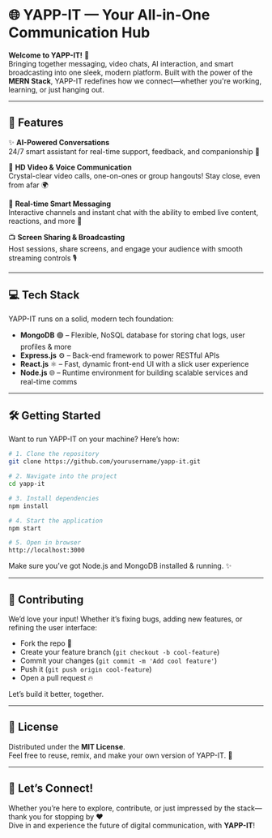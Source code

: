 # 🌐 YAPP-IT — Your All-in-One Communication Hub

**Welcome to YAPP-IT!** 🎉  
Bringing together messaging, video chats, AI interaction, and smart broadcasting into one sleek, modern platform. Built with the power of the **MERN Stack**, YAPP-IT redefines how we connect—whether you're working, learning, or just hanging out.

---

## 🚀 Features

✨ **AI-Powered Conversations**  
24/7 smart assistant for real-time support, feedback, and companionship 🤖

🎥 **HD Video & Voice Communication**  
Crystal-clear video calls, one-on-ones or group hangouts! Stay close, even from afar 🌍

🧠 **Real-time Smart Messaging**  
Interactive channels and instant chat with the ability to embed live content, reactions, and more 💬

📺 **Screen Sharing & Broadcasting**  
Host sessions, share screens, and engage your audience with smooth streaming controls 🎙️

---

## 💻 Tech Stack

YAPP-IT runs on a solid, modern tech foundation:

- **MongoDB** 🟢 – Flexible, NoSQL database for storing chat logs, user profiles & more  
- **Express.js** ⚙️ – Back-end framework to power RESTful APIs  
- **React.js** ⚛️ – Fast, dynamic front-end UI with a slick user experience  
- **Node.js** 🌐 – Runtime environment for building scalable services and real-time comms

---

## 🛠️ Getting Started

Want to run YAPP-IT on your machine? Here’s how:

```bash
# 1. Clone the repository
git clone https://github.com/yourusername/yapp-it.git

# 2. Navigate into the project
cd yapp-it

# 3. Install dependencies
npm install

# 4. Start the application
npm start

# 5. Open in browser
http://localhost:3000
```

Make sure you’ve got Node.js and MongoDB installed & running. ✨

---

## 🤝 Contributing

We’d love your input! Whether it’s fixing bugs, adding new features, or refining the user interface:

- Fork the repo 🍴  
- Create your feature branch (`git checkout -b cool-feature`)  
- Commit your changes (`git commit -m 'Add cool feature'`)  
- Push it (`git push origin cool-feature`)  
- Open a pull request 🔥

Let’s build it better, together.

---

## 📜 License

Distributed under the **MIT License**.  
Feel free to reuse, remix, and make your own version of YAPP-IT. 🚀

---

## 💬 Let’s Connect!

Whether you’re here to explore, contribute, or just impressed by the stack—thank you for stopping by ❤️  
Dive in and experience the future of digital communication, with **YAPP-IT**!

